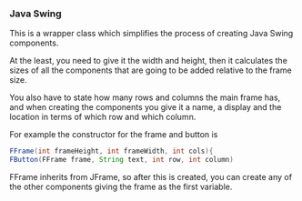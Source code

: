 ### Java Swing

This is a wrapper class which simplifies the process of creating Java Swing
components.

At the least, you need to give it the width and height, then it calculates
the sizes of all the components that are going to be added relative to the
frame size.

You also have to state how many rows and columns the main frame has, and
when creating the components you give it a name, a display and
the location in terms of which row and which column.

For example the constructor for the frame and button is

```java
FFrame(int frameHeight, int frameWidth, int cols){
FButton(FFrame frame, String text, int row, int column)
```

FFrame inherits from JFrame, so after this is created, you can create
any of the other components giving the frame as the first variable.

